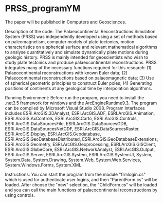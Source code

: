 PRSS_programYM
==============

The paper will be published in Computers and Geosciences. 

Description of the code: 
  The Palaeocontinental Reconstructions Simulation System (PRSS) was independently developed using a set of methods based on paleomagnetism, computer models of plate tectonics, motion characteristics on a spherical surface and relevant mathematical algorithms to analyse quantitatively and simulate dynamically plate motions during geologic history.
  PRSS is mainly intended for geoscientists who wish to study plate tectonics and produce palaeocontinental reconstructions. PRSS integrates many of the necessary functions required for this research: (1) Palaeocontinental reconstructions with known Euler data; (2) Palaeocontinental reconstructions based on palaeomagnetic data; (3) Use of spherical geometric principles to construct Euler poles; (4) Generating positions of continents at any geological time by interpolation algorithms.

Running Environment:
Before run the program, you need to install the .net3.5 framework for windows and the ArcEngineRuntime9.3.
The program can be compiled by Microsoft Visual Studio 2008. 
Program Interfaces includes ESRI.ArcGIS.3DAnalyst, ESRI.ArcGIS.ADF, ESRI.ArcGIS.Animation, ESRI.ArcGIS.AxControls, ESRI.ArcGIS.Carto, ESRI.ArcGIS.Controls, ESRI.ArcGIS.DataSourcesFile, ESRI.ArcGIS.DataSourcesGDB, ESRI.ArcGIS.DataSourcesNetCDF, ESRI.ArcGIS.DataSourcesRaster, ESRI.ArcGIS.Display, ESRI.ArcGIS.Geodatabase, ESRI.ArcGIS.GeoDatabaseDistributed, ESRI.ArcGIS.GeoDatabaseExtensions, ESRI.ArcGIS.Geometry, ESRI.ArcGIS.Geoprocessing, ESRI.ArcGIS.GISClient, ESRI.ArcGIS.GlobeCore, ESRI.ArcGIS.NetworkAnalyst, ESRI.ArcGIS.Output, ESRI.ArcGIS.Server, ESRI.ArcGIS.System, ESRI.ArcGIS.SystemUI, System, System.Data, System.Drawing, System.Web, System.Web.Services, System.Windows.Forms, System.XML

Instructions:
You can start the program from the module "frmlogin.cs" which is used for authenticate user logins, and then "ParentForm.cs" will be loaded. After choose the "new" selection, the "ChildForm.cs" will be loaded and you can call the main functions of palaeocontinental reconstructions by using controls.


